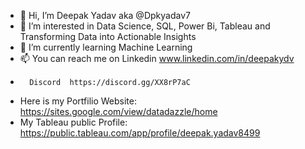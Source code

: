 - 👋 Hi, I’m  Deepak Yadav aka @Dpkyadav7
- 👀 I’m interested in Data Science, SQL, Power Bi, Tableau and Transforming Data into Actionable Insights
- 🌱 I’m currently learning Machine Learning
- 📫 You can reach me on Linkedin www.linkedin.com/in/deepakydv
-       Discord  https://discord.gg/XX8rP7aC
- Here is my Portfilio Website: https://sites.google.com/view/datadazzle/home
- My Tableau public Profile: https://public.tableau.com/app/profile/deepak.yadav8499                  
